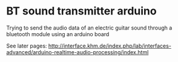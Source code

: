 # BT sound transmitter arduino
Trying to send the audio data of an electric guitar sound through a bluetooth module using an arduino board



See later pages:
http://interface.khm.de/index.php/lab/interfaces-advanced/arduino-realtime-audio-processing/index.html


